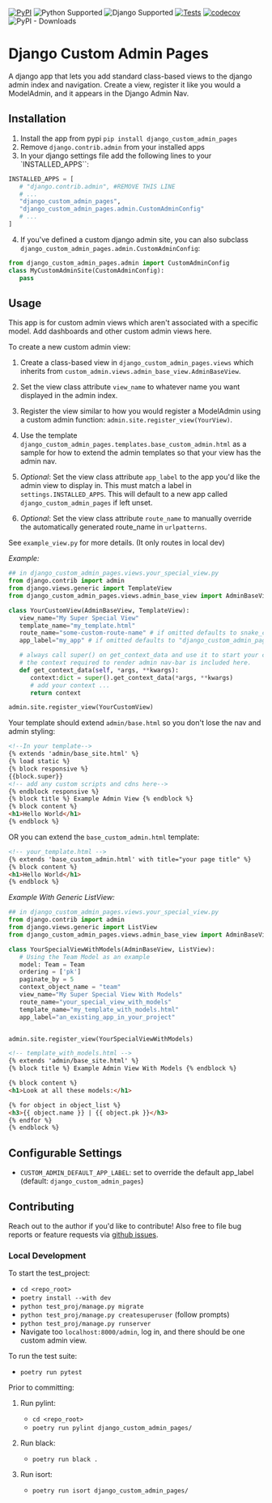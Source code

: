 [![PyPI](https://img.shields.io/pypi/v/django-custom-admin-pages)](https://pypi.org/project/django-custom-admin-pages/)
![Python Supported](https://img.shields.io/badge/Python_Versions-3.9,_3.10,_3.11-blue)
![Django Supported](https://img.shields.io/badge/Django_Versions-3.2,_4.0,_4.1,_4.2-blue)
[![Tests](https://github.com/lekjos/django-custom-admin-pages/actions/workflows/build_and_test.yml/badge.svg)](https://github.com/lekjos/django-custom-admin-pages/actions/workflows/build_and_test.yml)
[![codecov](https://codecov.io/gh/lekjos/django-custom-admin-pages/branch/master/graph/badge.svg?token=AJG2WICKXA)](https://codecov.io/gh/lekjos/django-custom-admin-pages)
![PyPI - Downloads](https://img.shields.io/pypi/dw/django-custom-admin-pages)


# Django Custom Admin Pages
A django app that lets you add standard class-based views to the django admin index and navigation. Create a view, register it like you would a ModelAdmin, and it appears in the Django Admin Nav.


## Installation

1. Install the app from pypi `pip install django_custom_admin_pages`
2. Remove `django.contrib.admin` from your installed apps
3. In your django settings file add the following lines to your `INSTALLED_APPS``:

```python
INSTALLED_APPS = [
   # "django.contrib.admin", #REMOVE THIS LINE
   # ...
   "django_custom_admin_pages",
   "django_custom_admin_pages.admin.CustomAdminConfig"
   # ...
]
```
4. If you've defined a custom django admin site, you can also subclass `django_custom_admin_pages.admin.CustomAdminConfig`:

```python
from django_custom_admin_pages.admin import CustomAdminConfig
class MyCustomAdminSite(CustomAdminConfig):
   pass
```

## Usage

This app is for custom admin views which aren't associated with a specific model. Add dashboards and other custom admin views here.

To create a new custom admin view:

1. Create a class-based view in `django_custom_admin_pages.views` which inherits from `custom_admin.views.admin_base_view.AdminBaseView`.
2. Set the view class attribute `view_name` to whatever name you want displayed in the admin index.
3. Register the view similar to how you would register a ModelAdmin using a custom admin function: `admin.site.register_view(YourView)`.
4. Use the template `django_custom_admin_pages.templates.base_custom_admin.html` as a sample for how to extend the admin templates so that your view has the admin nav.

5. _Optional_: Set the view class attribute `app_label` to the app you'd like the admin view to display in. This must match a label in `settings.INSTALLED_APPS`. This will default to a new app called `django_custom_admin_pages` if left unset.
6. _Optional_: Set the view class attribute `route_name` to manually override the automatically generated route_name in `urlpatterns`.


See `example_view.py` for more details. (It only routes in local dev)

_Example:_

```python
## in django_custom_admin_pages.views.your_special_view.py
from django.contrib import admin
from django.views.generic import TemplateView
from django_custom_admin_pages.views.admin_base_view import AdminBaseView

class YourCustomView(AdminBaseView, TemplateView):
   view_name="My Super Special View"
   template_name="my_template.html"
   route_name="some-custom-route-name" # if omitted defaults to snake_case of view_name
   app_label="my_app" # if omitted defaults to "django_custom_admin_pages". Must match app in settings

   # always call super() on get_context_data and use it to start your context dict.
   # the context required to render admin nav-bar is included here.
   def get_context_data(self, *args, **kwargs):
      context:dict = super().get_context_data(*args, **kwargs)
      # add your context ...
      return context

admin.site.register_view(YourCustomView)
```

Your template should extend `admin/base.html` so you don't lose the nav and admin styling:
```html
<!--In your template-->
{% extends 'admin/base_site.html' %}
{% load static %} 
{% block responsive %}
{{block.super}}
<!-- add any custom scripts and cdns here-->
{% endblock responsive %} 
{% block title %} Example Admin View {% endblock %}
{% block content %}
<h1>Hello World</h1>
{% endblock %}
```
OR you can extend the `base_custom_admin.html` template:
```html
<!-- your_template.html -->
{% extends 'base_custom_admin.html' with title="your page title" %} 
{% block content %}
<h1>Hello World</h1>
{% endblock %}
```

_Example With Generic ListView:_

```python
## in django_custom_admin_pages.views.your_special_view.py
from django.contrib import admin
from django.views.generic import ListView
from django_custom_admin_pages.views.admin_base_view import AdminBaseView

class YourSpecialViewWithModels(AdminBaseView, ListView):
   # Using the Team Model as an example
   model: Team = Team
   ordering = ['pk']
   paginate_by = 5
   context_object_name = "team"
   view_name="My Super Special View With Models"
   route_name="your_special_view_with_models"
   template_name="my_template_with_models.html"
   app_label="an_existing_app_in_your_project"


admin.site.register_view(YourSpecialViewWithModels)
```

```html
<!-- template_with_models.html -->
{% extends 'admin/base_site.html' %}
{% block title %} Example Admin View With Models {% endblock %}

{% block content %}
<h1>Look at all these models:</h1>

{% for object in object_list %}
<h3>{{ object.name }} | {{ object.pk }}</h3>
{% endfor %} 
{% endblock %}
```

## Configurable Settings

- `CUSTOM_ADMIN_DEFAULT_APP_LABEL`: set to override the default app_label (default: `django_custom_admin_pages`)

## Contributing

Reach out to the author if you'd like to contribute! Also free to file bug reports or feature requests via [github issues](https://github.com/lekjos/django-custom-admin-pages/issues).

### Local Development

To start the test_project:
- `cd <repo_root>`
- `poetry install --with dev`
- `python test_proj/manage.py migrate`
- `python test_proj/manage.py createsuperuser` (follow prompts)
- `python test_proj/manage.py runserver`
- Navigate too `localhost:8000/admin`, log in, and there should be one custom admin view.

To run the test suite:
- `poetry run pytest`

Prior to committing:
1. Run pylint:
   - `cd <repo_root>`
   - `poetry run pylint django_custom_admin_pages/`

2. Run black:
   - `poetry run black .`

2. Run isort:
   - `poetry run isort django_custom_admin_pages/`
